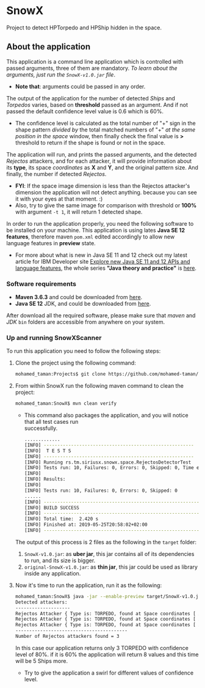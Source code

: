 # SnowX 
Project to detect HPTorpedo and HPShip hidden in the space.    
## About the application 
This application is a command line application which is controlled with passed arguments, three of them are mandatory. _To learn about the arguments, just run the `SnowX-v1.0.jar` file_.  
  
 - **Note that**: arguments could be passed in any order.   
    
The output of the application for the number of detected _Ships_ and _Torpedos_ varies, based on **threshold** passed as an argument. And if not passed the default confidence level value is 0.6 which is 60%.
  
- The confidence level is calculated as the total number of "+" sign in the shape pattern *divided by* the total matched numbers of "+" *at the same position in the space* window, then finally  check the final value is **>** threshold to return if the shape is found or not in the space.  
    
The application will run, and prints the passed arguments, and the detected _Rejectos_ attackers, and for each attacker, it will provide information about its **type**, its space _coordinates_ as **X** and **Y**, and the original pattern size. And finally, the number if detected _Rejectos_.  
  
- **FYI**: If the space image dimension is less than the Rejectos attacker's dimension the application will not detect anything. because you can see it with your eyes at that moment. :)
- Also, try to give the same image for comparison with threshold or **100%** with argument `-t 1`, it 
will return 1 detected shape.
  
In order to run the application properly, you need the following software to be installed on your machine. This application is using lates **Java SE 12 features**, therefore maven `pom.xml` edited accordingly to allow new language features in **preview** state.

- For more about what is new in Java SE 11 and 12 check out my latest article for IBM Developer site [Explore new Java SE 11 and 12 APIs and language features](https://developer.ibm.com/tutorials/java-theory-and-practice-1/), the whole series **"Java theory and practice"** is [here](https://developer.ibm.com/series/java-theory-and-practice/).
  
### Software requirements    
* **Maven 3.6.3** and could be downloaded from [here](http://maven.apache.org/download.cgi).    
 * **Java SE 12** JDK, and could be downloaded from [here](https://www.oracle.com/technetwork/java/javase/downloads/jdk12-downloads-5295953.html).  
  
After download all the required software, please make sure that _maven_ and _JDK_ `bin` folders are accessible from anywhere on your system.    
     
### Up and running SnowXScanner 
To run this application you need to follow the following steps:    
1. Clone the project using the following command:    
   ```bash    
   mohamed_taman:Projects$ git clone https://github.com/mohamed-taman/SnowX.git     
   ```    
2. From within SnowX run the following maven command to clean the project:  
   ```bash  
   mohamed_taman:SnowX$ mvn clean verify  
   ```  
   - This command also packages the application, and you will notice that all test cases run   
    successfully.  
		```bash  
		.............  
		[INFO] -------------------------------------------------------  
		[INFO]  T E S T S  
		[INFO] -------------------------------------------------------  
		[INFO] Running rs.tm.siriusx.snowx.space.RejectosDetectorTest  
		[INFO] Tests run: 10, Failures: 0, Errors: 0, Skipped: 0, Time elapsed: 0.15 s - in rs.tm.siriusx.snowx.space.RejectosDetectorTest  
		[INFO]  
		[INFO] Results:  
		[INFO]  
		[INFO] Tests run: 10, Failures: 0, Errors: 0, Skipped: 0  
		......  
		[INFO] -----------------------------------------------------------------------  
		[INFO] BUILD SUCCESS  
		[INFO] -----------------------------------------------------------------------  
		[INFO] Total time:  2.420 s  
		[INFO] Finished at: 2019-05-25T20:58:02+02:00  
		[INFO] -----------------------------------------------------------------------  
		```  
   The output of this process is 2 files as the following in the `target` folder:  
   	1. `SnowX-v1.0.jar`: as **uber jar**, this jar contains all of its dependencies to run, and its size is bigger. 
	2. `original-SnowX-v1.0.jar`: as **thin jar**, this jar could be used as library inside any application. 
	   
4. Now it's time to run the application, run it as the following:  
	```bash  
	mohamed_taman:SnowX$ java -jar --enable-preview target/SnowX-v1.0.jar -s "resources/TestData.snw" -t 0.80 -sf "resources/HPship.snw" -tf "resources/HPTorpedo.snw"  
	Detected attackers:  
	--------------------  
	Rejectos Attacker { Type is: TORPEDO, found at Space coordinates [ X= 0, Y= 0], Pattern [Height = 13, width = 11]}  
	Rejectos Attacker { Type is: TORPEDO, found at Space coordinates [ X= 14, Y= 29], Pattern [Height = 13, width = 11]}  
	Rejectos Attacker { Type is: TORPEDO, found at Space coordinates [ X= 78, Y= 25], Pattern [Height = 13, width = 11]}  
	-----------------------------------------  
	Number of Rejectos attackers found = 3  
	``` 
   In this case our application returns only 3 TORPEDO with confidence level of 80%. if it is 60% the application will return 8 values and this time will be 5 Ships more.  
   - Try to give the application a swirl for different values of confidence level.
